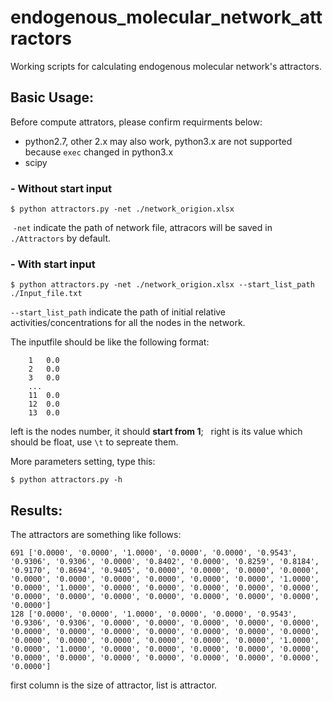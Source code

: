 # endogenous_molecular_network_attractors
Working scripts for calculating endogenous molecular network's attractors.
  
Basic Usage:
---
Before compute attrators, please confirm requirments below:
- python2.7, other 2.x may also work, python3.x are not supported because `exec` changed in python3.x
- scipy

###  - **Without start input**

  ```shell
  $ python attractors.py -net ./network_origion.xlsx
  ```      
  `-net` indicate the path of network file, attracors will be saved in `./Attractors` by default.
  
###  - **With start input**

  ```shell
  $ python attractors.py -net ./network_origion.xlsx --start_list_path ./Input_file.txt
  ```      
  `--start_list_path` indicate the path of initial relative activities/concentrations for all the nodes in the network.
  
  The inputfile should be like the following format:
  >
        1	0.0
        2	0.0
        3	0.0
        ...
        11	0.0
        12	0.0
        13	0.0
        
   left is the nodes number, it should **start from 1**;
   right is its value which should be float, use `\t` to sepreate them.
   
More parameters setting, type this:

```shell
$ python attractors.py -h
```

Results:
---
  The attractors are something like follows:
  >

    691	['0.0000', '0.0000', '1.0000', '0.0000', '0.0000', '0.9543', '0.9306', '0.9306', '0.0000', '0.8402', '0.0000', '0.8259', '0.8184', '0.9170', '0.8694', '0.9405', '0.0000', '0.0000', '0.0000', '0.0000', '0.0000', '0.0000', '0.0000', '0.0000', '0.0000', '0.0000', '1.0000', '0.0000', '1.0000', '0.0000', '0.0000', '0.0000', '0.0000', '0.0000', '0.0000', '0.0000', '0.0000', '0.0000', '0.0000', '0.0000', '0.0000', '0.0000']
    128	['0.0000', '0.0000', '1.0000', '0.0000', '0.0000', '0.9543', '0.9306', '0.9306', '0.0000', '0.0000', '0.0000', '0.0000', '0.0000', '0.0000', '0.0000', '0.0000', '0.0000', '0.0000', '0.0000', '0.0000', '0.0000', '0.0000', '0.0000', '0.0000', '0.0000', '0.0000', '1.0000', '0.0000', '1.0000', '0.0000', '0.0000', '0.0000', '0.0000', '0.0000', '0.0000', '0.0000', '0.0000', '0.0000', '0.0000', '0.0000', '0.0000', '0.0000']   

  first column is the size of attractor, list is attractor.
  


